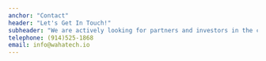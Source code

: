 ```yaml
---
anchor: "Contact"
header: "Let's Get In Touch!"
subheader: "We are actively looking for partners and investors in the clean energy and clean currency sectors. Please contact us if you are interested in learning more about WaHa."
telephone: (914)525-1868
email: info@wahatech.io
---
```

